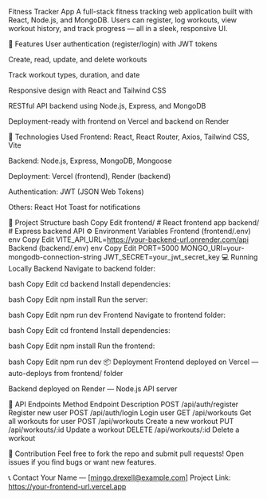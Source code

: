 Fitness Tracker App
A full-stack fitness tracking web application built with React, Node.js, and MongoDB.
Users can register, log workouts, view workout history, and track progress — all in a sleek, responsive UI.

🚀 Features
User authentication (register/login) with JWT tokens

Create, read, update, and delete workouts

Track workout types, duration, and date

Responsive design with React and Tailwind CSS

RESTful API backend using Node.js, Express, and MongoDB

Deployment-ready with frontend on Vercel and backend on Render

🔧 Technologies Used
Frontend: React, React Router, Axios, Tailwind CSS, Vite

Backend: Node.js, Express, MongoDB, Mongoose

Deployment: Vercel (frontend), Render (backend)

Authentication: JWT (JSON Web Tokens)

Others: React Hot Toast for notifications

📁 Project Structure
bash
Copy
Edit
frontend/ # React frontend app
backend/ # Express backend API
⚙️ Environment Variables
Frontend (frontend/.env)
env
Copy
Edit
VITE_API_URL=https://your-backend-url.onrender.com/api
Backend (backend/.env)
env
Copy
Edit
PORT=5000
MONGO_URI=your-mongodb-connection-string
JWT_SECRET=your_jwt_secret_key
💻 Running Locally
Backend
Navigate to backend folder:

bash
Copy
Edit
cd backend
Install dependencies:

bash
Copy
Edit
npm install
Run the server:

bash
Copy
Edit
npm run dev
Frontend
Navigate to frontend folder:

bash
Copy
Edit
cd frontend
Install dependencies:

bash
Copy
Edit
npm install
Run the frontend:

bash
Copy
Edit
npm run dev
📦 Deployment
Frontend deployed on Vercel — auto-deploys from frontend/ folder

Backend deployed on Render — Node.js API server

📄 API Endpoints
Method Endpoint Description
POST /api/auth/register Register new user
POST /api/auth/login Login user
GET /api/workouts Get all workouts for user
POST /api/workouts Create a new workout
PUT /api/workouts/:id Update a workout
DELETE /api/workouts/:id Delete a workout

🤝 Contribution
Feel free to fork the repo and submit pull requests! Open issues if you find bugs or want new features.

📞 Contact
Your Name — [mingo.drexell@example.com]
Project Link: https://your-frontend-url.vercel.app
